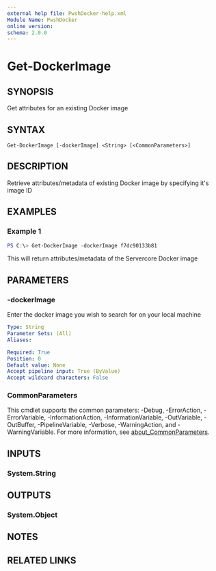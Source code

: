 ```yaml
---
external help file: PwshDocker-help.xml
Module Name: PwshDocker
online version:
schema: 2.0.0
---
```


# Get-DockerImage

## SYNOPSIS
Get attributes for an existing Docker image

## SYNTAX

```
Get-DockerImage [-dockerImage] <String> [<CommonParameters>]
```

## DESCRIPTION
Retrieve attributes/metadata of existing Docker image by specifying it's image ID

## EXAMPLES

### Example 1
```powershell
PS C:\> Get-DockerImage -dockerImage f7dc90133b81
```

This will return attributes/metadata of the Servercore Docker image

## PARAMETERS

### -dockerImage
Enter the docker image you wish to search for on your local machine

```yaml
Type: String
Parameter Sets: (All)
Aliases:

Required: True
Position: 0
Default value: None
Accept pipeline input: True (ByValue)
Accept wildcard characters: False
```

### CommonParameters
This cmdlet supports the common parameters: -Debug, -ErrorAction, -ErrorVariable, -InformationAction, -InformationVariable, -OutVariable, -OutBuffer, -PipelineVariable, -Verbose, -WarningAction, and -WarningVariable. For more information, see [about_CommonParameters](http://go.microsoft.com/fwlink/?LinkID=113216).

## INPUTS

### System.String

## OUTPUTS

### System.Object
## NOTES

## RELATED LINKS
